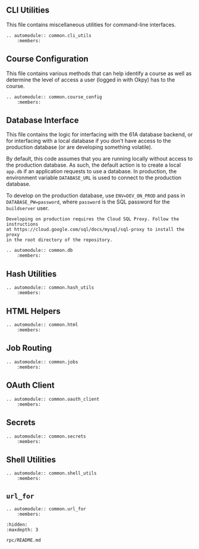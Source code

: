 
```{include} README.md
```

## CLI Utilities

This file contains miscellaneous utilities for command-line interfaces.

```{eval-rst}
.. automodule:: common.cli_utils
    :members:
```

## Course Configuration

This file contains various methods that can help identify a course as well as
determine the level of access a user (logged in with Okpy) has to the course.

```{eval-rst}
.. automodule:: common.course_config
    :members:
```

## Database Interface

This file contains the logic for interfacing with the 61A database backend,
or for interfacing with a local database if you don't have access to the
production database (or are developing something volatile).

By default, this code assumes that you are running locally without access to
the production database. As such, the default action is to create a local
`app.db` if an application requests to use a database. In production, the
environment variable `DATABASE_URL` is used to connect to the production
database.

To develop on the production database, use `ENV=DEV_ON_PROD` and pass in
`DATABASE_PW=password`, where `password` is the SQL password for the
`buildserver` user.

```{note}
Developing on production requires the Cloud SQL Proxy. Follow the instructions
at https://cloud.google.com/sql/docs/mysql/sql-proxy to install the proxy
in the root directory of the repository.
```

```{eval-rst}
.. automodule:: common.db
    :members:
```

## Hash Utilities

```{eval-rst}
.. automodule:: common.hash_utils
    :members:
```

## HTML Helpers

```{eval-rst}
.. automodule:: common.html
    :members:
```

## Job Routing

```{eval-rst}
.. automodule:: common.jobs
    :members:
```

## OAuth Client

```{eval-rst}
.. automodule:: common.oauth_client
    :members:
```

## Secrets

```{eval-rst}
.. automodule:: common.secrets
    :members:
```

## Shell Utilities

```{eval-rst}
.. automodule:: common.shell_utils
    :members:
```

## `url_for`

```{eval-rst}
.. automodule:: common.url_for
    :members:
```

```{toctree}
:hidden:
:maxdepth: 3

rpc/README.md
```
